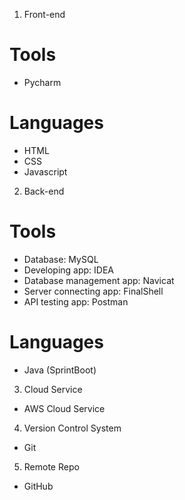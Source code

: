 1. Front-end
# Tools
- Pycharm
# Languages
- HTML
- CSS
- Javascript

2. Back-end
# Tools
- Database: MySQL
- Developing app: IDEA
- Database management app: Navicat
- Server connecting app: FinalShell
- API testing app: Postman

# Languages
- Java (SprintBoot)

3. Cloud Service
- AWS Cloud Service

4. Version Control System
- Git

5. Remote Repo
- GitHub